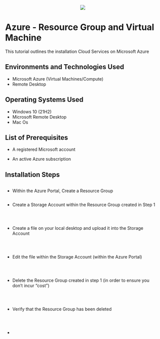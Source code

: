 <p align="center">
<img src="https://i.imgur.com/w9oAkDM.png"/>
</p>

<h1>Azure - Resource Group and Virtual Machine</h1>
This tutorial outlines the installation Cloud Services on Microsoft Azure<br />


<h2>Environments and Technologies Used</h2>

- Microsoft Azure (Virtual Machines/Compute)
- Remote Desktop

<h2>Operating Systems Used </h2>

- Windows 10</b> (21H2)
- Microsoft Remote Desktop
- Mac Os

<h2>List of Prerequisites</h2>

- A registered Microsoft account

- An active Azure subscription

<h2>Installation Steps</h2>


<p>
<img src=""/>
</p>
<p>

-  Within the Azure Portal, Create a Resource Group
<p>
<img src=""/>
</p>
<p>

- Create a Storage Account within the Resource Group created in Step 1
</p>
<br />

<p>
<img src=""/> 
</p>
<p>

- Create a file on your local desktop and upload it into the Storage Account
</p>
<br />

<p>
<img src=""/>
</p>
<p>

- Edit the file within the Storage Account (within the Azure Portal)
</p>
<br />

<p>
<img src=""/>
</p>
<p>

- Delete the Resource Group created in step 1 (in order to ensure you don’t incur “cost”)
</p>
<br />

<p>
<img src=""/>
</p>
<p>

- Verify that the Resource Group has been deleted
</p>
<br />

<p>
<img src=""/>
</p>
<p>

- 
</p>
<br />
